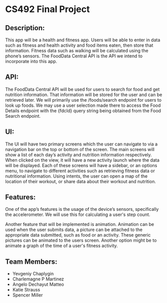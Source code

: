 # CS492 Final Project

## Description:

This app will be a health and fitness app. Users will be able to enter in data such as fitness and
health activity and food items eaten, then store that information. Fitness data such as walking will
be calculated using the phone’s sensors. The FoodData Central API is the API we intend to incorporate
into this app.

## API:
The FoodData Central API will be used for users to search for food and get nutrition information.
That information will be stored for the user and can be retrieved later. We will primarily use the
/foods/search endpoint for users to look up foods.  We may use a user selection made there to access
the Food Details endpoint with the {fdcId} query string being obtained from the Food Search endpoint.

## UI:

The UI will have two primary screens which the user can navigate to via a navigation bar on the top
or bottom of the screen. The main screens will show a list of each day’s activity and nutrition
information respectively. When clicked on the view, it will have a new activity launch where the data
will be displayed. Each of these screens will have a sidebar, or an options menu, to navigate to
different activities such as retrieving fitness data or nutritional information. Using intents, the
user can open a map of the location of their workout, or share data about their workout and nutrition.

## Features:

One of the app’s features is the usage of the device’s sensors, specifically the accelerometer. We
will use this for calculating a user's step count.

Another feature that will be implemented is animation. Animation can be used when the user submits
data, a picture can be attached to the appropriate data submitted, such as food or an activity. These
generic pictures can be animated to the users screen. Another option might be to animate a graph of
the time of a user's fitness activity.

## Team Members:
  * Yevgeniy Chaplygin
  * Charlemagne P Martinez
  * Angelo Dechayut Matteo
  * Katie Strauss
  * Spencer Miller
